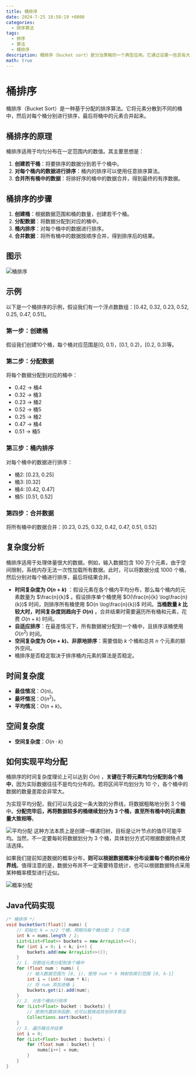 ```yaml
---
title: 桶排序
date: 2024-7-25 18:58:19 +0800
categories:
  - 排序算法
tags:
  - 排序
  - 算法
  - 桶排序
description: 桶排序（bucket sort）是分治策略的一个典型应用。它通过设置一些具有大小顺序的桶，每个桶对应一个数据范围，将数据平均分配到各个桶中；然后，在每个桶内部分别执行排序；最终按照桶的顺序将所有数据合并。
math: true
---
```



# 桶排序

桶排序（Bucket Sort）是一种基于分配的排序算法。它将元素分散到不同的桶中，然后对每个桶分别进行排序，最后将桶中的元素合并起来。

## 桶排序的原理

桶排序适用于均匀分布在一定范围内的数值。其主要思想是：

1. **创建若干桶**：将要排序的数据分到若干个桶中。
2. **对每个桶内的数据进行排序**：桶内的排序可以使用任意排序算法。
3. **合并所有桶中的数据**：将排好序的桶中的数据合并，得到最终的有序数据。

## 桶排序的步骤

1. **创建桶**：根据数据范围和桶的数量，创建若干个桶。
2. **分配数据**：将数据分配到对应的桶中。
3. **桶内排序**：对每个桶中的数据进行排序。
4. **合并数据**：将所有桶中的数据按顺序合并，得到排序后的结果。

## 图示

![桶排序](https://rd-wang.github.io/assets/img/sort/桶排序.gif)


## 示例

以下是一个桶排序的示例，假设我们有一个浮点数数组：[0.42, 0.32, 0.23, 0.52, 0.25, 0.47, 0.51]。

### 第一步：创建桶

假设我们创建10个桶，每个桶对应范围是\[0, 0.1)，\[0.1, 0.2)，\[0.2, 0.3)等。

### 第二步：分配数据

将每个数据分配到对应的桶中：
- 0.42 -> 桶4
- 0.32 -> 桶3
- 0.23 -> 桶2
- 0.52 -> 桶5
- 0.25 -> 桶2
- 0.47 -> 桶4
- 0.51 -> 桶5

### 第三步：桶内排序

对每个桶中的数据进行排序：
- 桶2: [0.23, 0.25]
- 桶3: [0.32]
- 桶4: [0.42, 0.47]
- 桶5: [0.51, 0.52]

### 第四步：合并数据

将所有桶中的数据合并：[0.23, 0.25, 0.32, 0.42, 0.47, 0.51, 0.52]

## 复杂度分析

桶排序适用于处理体量很大的数据。例如，输入数据包含 100 万个元素，由于空间限制，系统内存无法一次性加载所有数据。此时，可以将数据分成 1000 个桶，然后分别对每个桶进行排序，最后将结果合并。

- **时间复杂度为 $O(n + k)$** ：假设元素在各个桶内平均分布，那么每个桶内的元素数量为 $\frac{n}{k}$ 。假设排序单个桶使用 $O(\frac{n}{k} \log\frac{n}{k})$ 时间，则排序所有桶使用 $O(n \log\frac{n}{k})$ 时间。**当桶数量 $k$ 比较大时，时间复杂度则趋向于 $O(n)$** 。合并结果时需要遍历所有桶和元素，花费 $O(n + k)$ 时间。
- **自适应排序**：在最差情况下，所有数据被分配到一个桶中，且排序该桶使用 $O(n^2)$ 时间。
- **空间复杂度为 $O(n + k)$、非原地排序**：需要借助 $k$ 个桶和总共 $n$ 个元素的额外空间。
- 桶排序是否稳定取决于排序桶内元素的算法是否稳定。

## 时间复杂度

- **最佳情况**：$O(n)$。 
- **最坏情况**：$O(n^2)$。 
- **平均情况**：$O(n+k)$。
  
## 空间复杂度

- **空间复杂度**：$O(n \cdot k)$

## 如何实现平均分配

桶排序的时间复杂度理论上可以达到 $O(n)$ ，**关键在于将元素均匀分配到各个桶中**，因为实际数据往往不是均匀分布的。若将区间平均划分为 10 个，各个桶中的数据的数量差距会非常大。

为实现平均分配，我们可以先设定一条大致的分界线，将数据粗略地分到 3 个桶中。**分配完毕后，再将数据较多的桶继续划分为 3 个桶，直至所有桶中的元素数量大致相等**。

![平均分配](https://rd-wang.github.io/assets/img/sort/buckets_recursively.png)
这种方法本质上是创建一棵递归树，目标是让叶节点的值尽可能平均。当然，不一定要每轮将数据划分为 3 个桶，具体划分方式可根据数据特点灵活选择。

如果我们提前知道数据的概率分布，**则可以根据数据概率分布设置每个桶的价格分界线**。值得注意的是，数据分布并不一定需要特意统计，也可以根据数据特点采用某种概率模型进行近似。

![概率分配](https://rd-wang.github.io/assets/img/sort/buckets_distribution.png)
## Java代码实现

```java
/* 桶排序 */
void bucketSort(float[] nums) {
    // 初始化 k = n/2 个桶，预期向每个桶分配 2 个元素
    int k = nums.length / 2;
    List<List<Float>> buckets = new ArrayList<>();
    for (int i = 0; i < k; i++) {
        buckets.add(new ArrayList<>());
    }
    // 1. 将数组元素分配到各个桶中
    for (float num : nums) {
        // 输入数据范围为 [0, 1)，使用 num * k 映射到索引范围 [0, k-1]
        int i = (int) (num * k);
        // 将 num 添加进桶 i
        buckets.get(i).add(num);
    }
    // 2. 对各个桶执行排序
    for (List<Float> bucket : buckets) {
        // 使用内置排序函数，也可以替换成其他排序算法
        Collections.sort(bucket);
    }
    // 3. 遍历桶合并结果
    int i = 0;
    for (List<Float> bucket : buckets) {
        for (float num : bucket) {
            nums[i++] = num;
        }
    }
}
```

